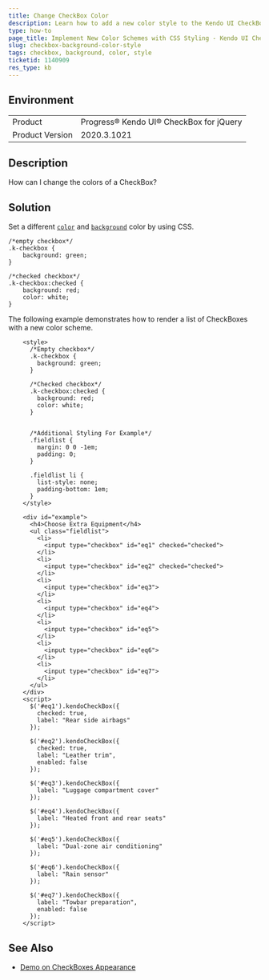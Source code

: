 ```yaml
---
title: Change CheckBox Color
description: Learn how to add a new color style to the Kendo UI CheckBox by using CSS.
type: how-to
page_title: Implement New Color Schemes with CSS Styling - Kendo UI CheckBox for jQuery
slug: checkbox-background-color-style
tags: checkbox, background, color, style
ticketid: 1140909
res_type: kb
---
```


## Environment

<table>
 <tr>
  <td>Product</td>
  <td>Progress® Kendo UI® CheckBox for jQuery</td>
 </tr>
 <tr>
  <td>Product Version</td>
  <td>2020.3.1021</td>
 </tr>
</table>

## Description

How can I change the colors of a CheckBox?   

## Solution

Set a different [`color`](https://www.w3schools.com/cssref/pr_text_color.asp) and [`background`](https://www.w3schools.com/css/css_background.asp) color by using CSS.  

```
/*empty checkbox*/
.k-checkbox {
    background: green;
}

/*checked checkbox*/
.k-checkbox:checked {
    background: red;
    color: white;
}
```

The following example demonstrates how to render a list of CheckBoxes with a new color scheme.

```dojo
    <style>
      /*Empty checkbox*/
      .k-checkbox {
        background: green;
      }

      /*Checked checkbox*/
      .k-checkbox:checked {
        background: red;
        color: white;
      }


      /*Additional Styling For Example*/
      .fieldlist {
        margin: 0 0 -1em;
        padding: 0;
      }

      .fieldlist li {
        list-style: none;
        padding-bottom: 1em;
      }
    </style>

    <div id="example">
      <h4>Choose Extra Equipment</h4>
      <ul class="fieldlist">
        <li>
          <input type="checkbox" id="eq1" checked="checked">
        </li>
        <li>
          <input type="checkbox" id="eq2" checked="checked">
        </li>
        <li>
          <input type="checkbox" id="eq3">
        </li>
        <li>
          <input type="checkbox" id="eq4">
        </li>
        <li>
          <input type="checkbox" id="eq5">
        </li>
        <li>
          <input type="checkbox" id="eq6">
        </li>
        <li>
          <input type="checkbox" id="eq7">
        </li>
      </ul>
    </div>  
    <script>
      $('#eq1').kendoCheckBox({
        checked: true,
        label: "Rear side airbags"
      });

      $('#eq2').kendoCheckBox({
        checked: true,
        label: "Leather trim",
        enabled: false
      });

      $('#eq3').kendoCheckBox({
        label: "Luggage compartment cover"
      });

      $('#eq4').kendoCheckBox({
        label: "Heated front and rear seats"
      });

      $('#eq5').kendoCheckBox({
        label: "Dual-zone air conditioning"
      });

      $('#eq6').kendoCheckBox({
        label: "Rain sensor"
      });

      $('#eq7').kendoCheckBox({
        label: "Towbar preparation",
        enabled: false
      });
    </script>
```

## See Also

* [Demo on CheckBoxes Appearance](https://demos.telerik.com/kendo-ui/checkbox/appearance)
